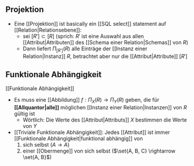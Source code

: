 ## Projektion
- Eine [[Projektion]] ist basically ein [[SQL select]] statement auf [[Relation|Relationsebene]]:
	- sei $[R'] \subset [R]$ (sprich: $R'$ ist eine Auswahl aus allen [[Attribut|Attributen]] des [[Schema einer Relation|Schemas]] von $R$)
	- Dann liefert $\Pi_{[R']}(R)$ alle Einträge der [[Instanz einer Relation|Instanz]] $R$, betrachtet aber nur die [[Attribut|Attribute]] $[R']$ 

## Funktionale Abhängigkeit
[[Funktionale Abhängigkeit]]
- Es muss eine [[Abbildung]] $f: \Pi_{X}(R) \rightarrow \Pi_{Y}(R)$ geben, die für **[[Allquantor|alle]]** möglichen [[Instanz einer Relation|Instanzen]] von $R$ gültig ist
	- Wörtlich: Die Werte des [[Attribut|Attributs]] $X$ bestimmen die Werte von $Y$
- [[Triviale Funktionale Abhängigkeit]]: Jedes [[Attribut]] ist immer [[Funktionale Abhängigkeit|funktional abhängig]] von
	1. sich selbst ($A \rightarrow A$)
	2. einer [[Obermenge]] von sich selbst ($\set{A, B, C} \rightarrow \set{A, B}$)